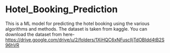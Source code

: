 # Hotel_Booking_Prediction

This is a ML model for predicting the hotel booking using the various algorithms and methods.
The dataset is taken from kaggle. You can download the dataset from here- https://drive.google.com/drive/u/2/folders/1XiHQC6xNFuscIljTdOBIdd4tB2S96hVR
